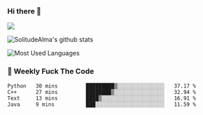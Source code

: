 ### Hi there 👋

<p>
  <a href="https://count.getloli.com/"><img src="https://count.getloli.com/get/@:solitudealma"></a>
</p>

![SolitudeAlma's github stats](https://github-readme-stats.vercel.app/api?username=solitudealma&show_icons=true&theme=radical)

![Most Used Languages](https://github-readme-stats.vercel.app/api/top-langs/?username=solitudealma&layout=compact&hide_border=true&theme=dark)
<!-- ![visitors](https://visitor-badge.glitch.me/badge?page_id=solitudealma.solitudealma.id) -->


### :dart: Weekly Fuck The Code

<!--START_SECTION:waka-->
```text
Python   30 mins         █████████▒░░░░░░░░░░░░░░░   37.17 % 
C++      27 mins         ████████▒░░░░░░░░░░░░░░░░   32.94 % 
Text     13 mins         ████▒░░░░░░░░░░░░░░░░░░░░   16.91 % 
Java     9 mins          ███░░░░░░░░░░░░░░░░░░░░░░   11.59 % 
```
<!--END_SECTION:waka-->
